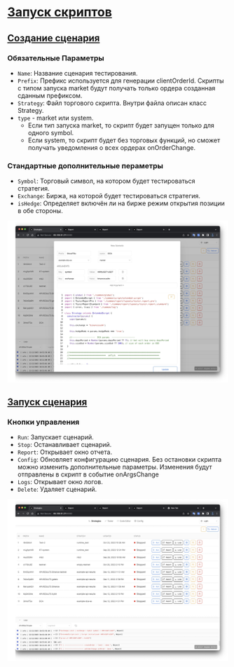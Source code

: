 # [Запуск скриптов](#runtime)


## [Создание сценария](#runtime-create-scenario)
### Обязательные Параметры

- `Name`: Название сценария тестирования.
- `Prefix`: Префикс используется для генерации clientOrderId. Скрипты с типом запуска market будут получать только ордера созданная сданным префиксом.
- `Strategy`: Файл торгового скрипта. Внутри файла описан класс Strategy.
- `type` - market или system. 
  - Если тип запуска market, то скрипт будет запущен только для одного symbol. 
  - Если system, то скрипт будет без торговых функций, но сможет получать  уведомления о всех ордерах onOrderChange.
### Стандартные дополнительные пераметры
- `Symbol`: Торговый символ, на котором будет тестироваться стратегия. 
- `Exchange`: Биржа, на которой будет тестироваться стратегия. 
- `isHedge`: Определяет включён ли на бирже режим открытия позиции в обе стороны.

![image](./img/create-scanerio-runtime.jpg)


## [Запуск сценария](#runtime-run-scenario)

### Кнопки управления

- `Run`: Запускает сценарий.
- `Stop`: Останавливает сценарий.
- `Report`: Открывает окно отчета.
- `Config`: Обновляет конфигурацию сценария. Без остановки скрипта можно изменить дополнительные параметры. Изменения будут отправлены в скрипт в событие onArgsChange
- `Logs`: Открывает окно логов.
- `Delete`: Удаляет сценарий.

![image](./img/runtime-tab.jpg)




